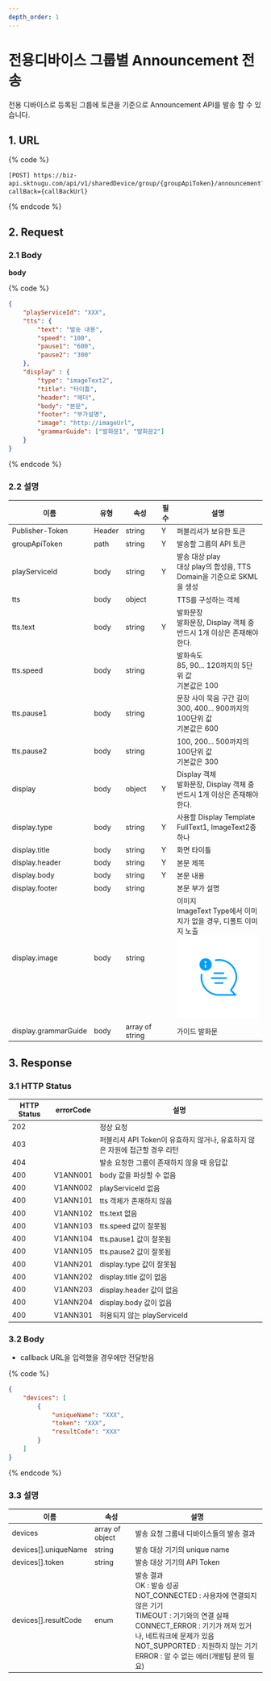 ```yaml
---
depth_order: 1
---
```


# 전용디바이스 그룹별 Announcement 전송

전용 디바이스로 등록된 그룹에 토큰을 기준으로 Announcement API를 발송 할 수 있습니다.

## 1. URL <a href="#id-announcement-v1-1url" id="id-announcement-v1-1url"></a>

{% code %}
```
[POST] https://biz-api.sktnugu.com/api/v1/sharedDevice/group/{groupApiToken}/announcement?callBack={callBackUrl}
```
{% endcode %}

## 2. Request <a href="#id-announcement-v1-2request" id="id-announcement-v1-2request"></a>

### 2.1 Body <a href="#id-announcement-v1-2.1body" id="id-announcement-v1-2.1body"></a>

**body**

{% code %}
```json
{
    "playServiceId": "XXX",
    "tts": {
        "text": "발송 내용",
        "speed": "100",
        "pause1": "600",
        "pause2": "300"
    },
    "display" : {
        "type": "imageText2",
        "title": "타이틀",
        "header": "헤더",
        "body": "본문",
        "footer": "부가설명",
        "image": "http://imageUrl",
        "grammarGuide": ["발화문1", "발화문2"]
    }
}
```
{% endcode %}

### 2.2 설명 <a href="#id-announcement-v1-2.2" id="id-announcement-v1-2.2"></a>

| 이름                     | 유형       | 속성                 | 필수   | 설명                                                                                                                            |
|------------------------|----------|--------------------|------|-------------------------------------------------------------------------------------------------------------------------------|
| Publisher-Token        | Header   | string             | Y    | 퍼블리셔가 보유한 토큰                                                                                                                  |
| groupApiToken          | path     | string             | Y    | 발송할 그룹의 API 토큰                                                                                                                |
| playServiceId          | body     | string             | Y    | 발송 대상 play<br/>대상 play의 합성음, TTS Domain을 기준으로 SKML을 생성                                                                        |
| tts                    | body     | object             |      | TTS를 구성하는 객체                                                                                                                  |
| tts.text               | body     | string             | Y    | 발화문장<br/>발화문장, Display 객체 중 반드시 1개 이상은 존재해야 한다.                                                                               |
| tts.speed              | body     | string             |      | 발화속도<br/>85, 90... 120까지의 5단위 값<br/>기본값은 100                                                                                  |
| tts.pause1             | body     | string             |      | 문장 사이 묵음 구간 길이<br/>300, 400... 900까지의 100단위 값<br/>기본값은 600                                                                    |
| tts.pause2             | body     | string             |      | 100, 200... 500까지의 100단위 값<br/>기본값은 300                                                                                       |
| display                | body     | object             | Y    | Display 객체<br/>발화문장, Display 객체 중 반드시 1개 이상은 존재해야 한다.                                                                         |
| display.type           | body     | string             | Y    | 사용할 Display Template<br/>FullText1, ImageText2중 하나                                                                            |
| display.title          | body     | string             | Y    | 화면 타이틀                                                                                                                        |
| display.header         | body     | string             | Y    | 본문 제목                                                                                                                         |
| display.body           | body     | string             | Y    | 본문 내용                                                                                                                         |
| display.footer         | body     | string             |      | 본문 부가 설명                                                                                                                      |
| display.image          | body     | string             |      | 이미지<br/>ImageText Type에서 이미지가 없을 경우, 디폴트 이미지 노출<br/>![](/assets/images/img_notification.png)                                  |
| display.grammarGuide   | body     | array of string    |      | 가이드 발화문                                                                                                                       |

## 3. Response <a href="#id-announcement-v1-3response" id="id-announcement-v1-3response"></a>

### 3.1 HTTP Status <a href="#id-announcement-v1-3.1httpstatus" id="id-announcement-v1-3.1httpstatus"></a>

| HTTP Status  | errorCode  | 설명                                               |
|--------------|------------|--------------------------------------------------|
| 202          |            | 정상 요청                                            |
| 403          |            | 퍼블리셔 API Token이 유효하지 않거나, 유효하지 않은 자원에 접근할 경우 리턴  |
| 404          |            | 발송 요청한 그룹이 존재하지 않을 때 응답값                         |
| 400          | V1ANN001   | body 값을 파싱할 수 없음                                 |
| 400          | V1ANN002   | playServiceId 없음                                 |
| 400          | V1ANN101   | tts 객체가 존재하지 않음                                  |
| 400          | V1ANN102   | tts.text 없음                                      |
| 400          | V1ANN103   | tts.speed 값이 잘못됨                                 |
| 400          | V1ANN104   | tts.pause1 값이 잘못됨                                |
| 400          | V1ANN105   | tts.pause2 값이 잘못됨                                |
| 400          | V1ANN201   | display.type 값이 잘못됨                              |
| 400          | V1ANN202   | display.title 값이 없음                              |
| 400          | V1ANN203   | display.header 값이 없음                             |
| 400          | V1ANN204   | display.body 값이 없음                               |
| 400          | V1ANN301   | 허용되지 않는 playServiceId                            |

### 3.2 Body <a href="#id-announcement-v1-3.2body" id="id-announcement-v1-3.2body"></a>

* callback URL을 입력했을 경우에만 전달받음

{% code %}
```json
{
    "devices": [
        {
            "uniqueName": "XXX",
            "token": "XXX",
            "resultCode": "XXX"
        }
    ]
}
```
{% endcode %}

### 3.3 설명 <a href="#id-announcement-v1-3.3" id="id-announcement-v1-3.3"></a>

| 이름                       | 속성                | 설명                                                                                                                                                                                                                                   |
|--------------------------|-------------------|--------------------------------------------------------------------------------------------------------------------------------------------------------------------------------------------------------------------------------------|
| devices                  | array of object   | 발송 요청 그룹내 디바이스들의 발송 결과                                                                                                                                                                                                               |
| devices\[\].uniqueName   | string            | 발송 대상 기기의 unique name                                                                                                                                                                                                                |
| devices\[\].token        | string            | 발송 대상 기기의 API Token                                                                                                                                                                                                                  |
| devices\[\].resultCode   | enum              | 발송 결과<br/>OK : 발송 성공<br/>NOT_CONNECTED : 사용자에 연결되지 않은 기기<br/>TIMEOUT : 기기와의 연결 실패<br/>CONNECT_ERROR : 기기가 꺼져 있거나, 네트워크에 문제가 있음</em><br/><em></em>NOT<em>_</em>SUPPORTED : 지원하지 않는 기기<br/>ERROR : 알 수 없는 에러(개발팀 문의 필요)                |
